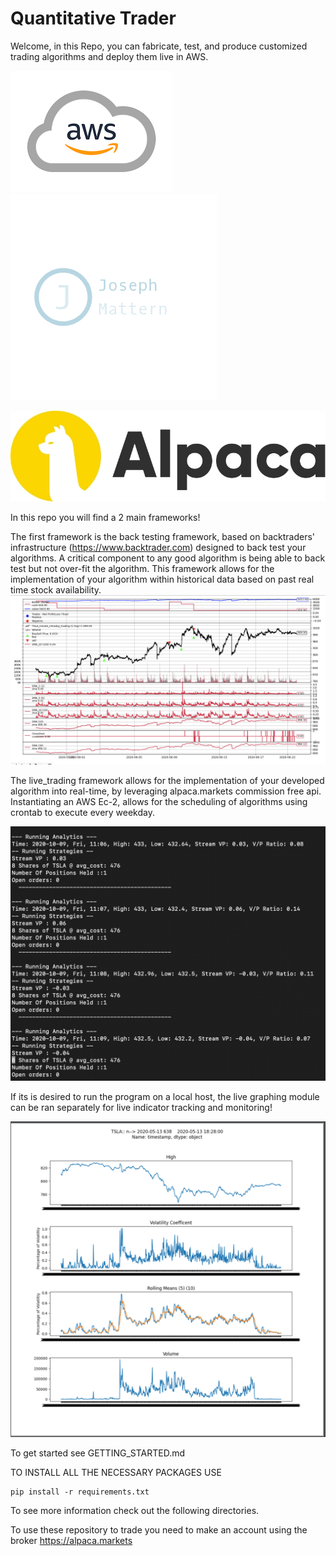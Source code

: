 # Quantitative Trader

Welcome, in this Repo, you can fabricate, test, and produce customized trading algorithms and deploy them live in AWS.


![](readme%20photos/aws.png) ![](readme%20photos/330.png) 

 
 ![](readme%20photos/Alpaca_Logo_yellow.jpg)

In this repo you will find a 2 main frameworks!

The first framework is the back testing framework, based on backtraders' infrastructure (https://www.backtrader.com) designed to back test your algorithms.
A critical component to any good algorithm is being able to back test but not over-fit the algorithm. This framework allows for the implementation of your algorithm within historical data based on past 
real time stock availability. 
![](readme%20photos/back_testing_module.png)


The live_trading framework allows for the implementation of your developed algorithm into real-time, by leveraging alpaca.markets commission free api.
Instantiating an AWS Ec-2, allows for the scheduling of algorithms using crontab to execute every weekday.

![](readme%20photos/logging.png)

If its is desired to run the program on a local host, the live graphing module can be ran separately for live indicator tracking and monitoring!

![](readme%20photos/live_graphing_module.png)


To get started see GETTING_STARTED.md

TO INSTALL ALL THE NECESSARY PACKAGES USE  

    pip install -r requirements.txt 


To see more information check out the following directories.

To use these repository to trade you need to make an account using the broker https://alpaca.markets